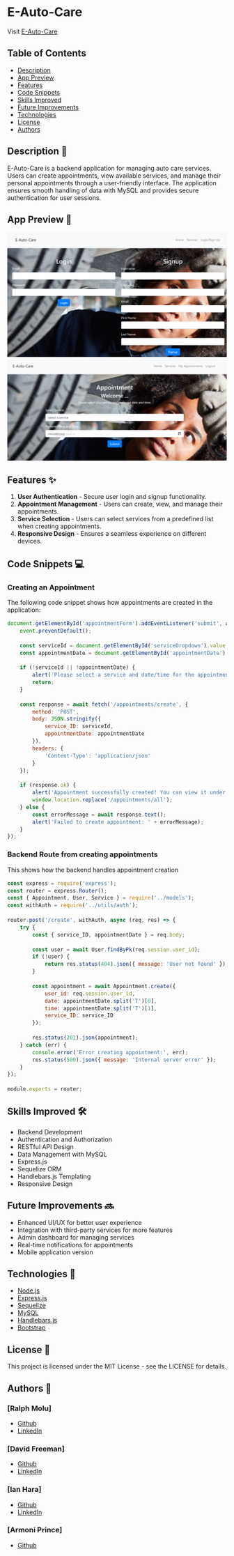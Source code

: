 # E-Auto-Care

Visit [E-Auto-Care](https://e-auto-care-6acb9e4162bf.herokuapp.com/)

## Table of Contents
- [Description](#description-)
- [App Preview](#app-preview-)
- [Features](#features-)
- [Code Snippets](#code-snippets-)
- [Skills Improved](#skills-improved-️)
- [Future Improvements](#future-improvements-️)
- [Technologies](#technologies-️)
- [License](#license-)
- [Authors](#authors-️)

## Description 📖
E-Auto-Care is a backend application for managing auto care services. Users can create appointments, view available services, and manage their personal appointments through a user-friendly interface. The application ensures smooth handling of data with MySQL and provides secure authentication for user sessions.

## App Preview 👀

![Login Sign up page](images/loginSignup.png)
![Screenshot of Create Appointment Page](images/createAppointment.png)

## Features ✨
1. **User Authentication** - Secure user login and signup functionality.
2. **Appointment Management** - Users can create, view, and manage their appointments.
3. **Service Selection** - Users can select services from a predefined list when creating appointments.
4. **Responsive Design** - Ensures a seamless experience on different devices.

## Code Snippets 💻

### Creating an Appointment
The following code snippet shows how appointments are created in the application:

```javascript
document.getElementById('appointmentForm').addEventListener('submit', async function(event) {
    event.preventDefault();

    const serviceId = document.getElementById('serviceDropdown').value;
    const appointmentDate = document.getElementById('appointmentDate').value;

    if (!serviceId || !appointmentDate) {
        alert('Please select a service and date/time for the appointment.');
        return;
    }

    const response = await fetch('/appointments/create', {
        method: 'POST',
        body: JSON.stringify({
            service_ID: serviceId,
            appointmentDate: appointmentDate
        }),
        headers: {
            'Content-Type': 'application/json'
        }
    });

    if (response.ok) {
        alert('Appointment successfully created! You can view it under the My Appointments tab.');
        window.location.replace('/appointments/all');
    } else {
        const errorMessage = await response.text();
        alert('Failed to create appointment: ' + errorMessage);
    }
});
```

### Backend Route from creating appointments
This shows how the backend handles appointment creation

```javascript
const express = require('express');
const router = express.Router();
const { Appointment, User, Service } = require('../models');
const withAuth = require('../utils/auth');

router.post('/create', withAuth, async (req, res) => {
    try {
        const { service_ID, appointmentDate } = req.body;

        const user = await User.findByPk(req.session.user_id);
        if (!user) {
            return res.status(404).json({ message: 'User not found' });
        }

        const appointment = await Appointment.create({
            user_id: req.session.user_id,
            date: appointmentDate.split('T')[0],
            time: appointmentDate.split('T')[1],
            service_ID: service_ID
        });

        res.status(201).json(appointment);
    } catch (err) {
        console.error('Error creating appointment:', err);
        res.status(500).json({ message: 'Internal server error' });
    }
});

module.exports = router;
```

## Skills Improved 🛠️
* Backend Development
* Authentication and Authorization
* RESTful API Design
* Data Management with MySQL
* Express.js
* Sequelize ORM
* Handlebars.js Templating
* Responsive Design

## Future Improvements 🔜
* Enhanced UI/UX for better user experience
* Integration with third-party services for more features
* Admin dashboard for managing services
* Real-time notifications for appointments
* Mobile application version

## Technologies 🔧
* [Node.js](https://nodejs.org/en)
* [Express.js](https://expressjs.com/)
* [Sequelize](https://sequelize.org/)
* [MySQL](https://www.mysql.com/)
* [Handlebars.js](https://handlebarsjs.com/)
* [Bootstrap](https://getbootstrap.com/)

## License 📄
This project is licensed under the MIT License - see the LICENSE for details.

## Authors 👤
### [Ralph Molu]
* [Github](https://github.com/ralphmolu)
* [LinkedIn](https://www.linkedin.com/in/ralph-molu/)

### [David Freeman]
* [Github](https://github.com/dfreeman3102)
* [LinkedIn](https://www.linkedin.com/in/david-freeman-536486294/)

### [Ian Hara]
* [Github](https://github.com/ianhara)
* [LinkedIn](https://www.linkedin.com/in/ian-h-62737230a/)

### [Armoni Prince]
* [Github](https://github.com/BiggieLittles)


